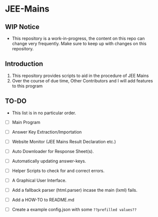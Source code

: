 # JEE-Mains

## WIP Notice

- This repository is a work-in-progress, the content on this repo can change very frequently. Make sure to keep up with changes on this repository.

## Introduction

1. This repository provides scripts to aid in the procedure of JEE Mains
2. Over the course of due time, Other Contributors and I will add features to this program

## TO-DO

- This list is in no particular order.

- [ ] Main Program
- [ ] Answer Key Extraction/Importation
- [ ] Website Monitor (JEE Mains Result Declaration etc.)
- [ ] Auto Downloader for Response Sheet(s).
- [ ] Automatically updating answer-keys.
- [ ] Helper Scripts to check for and correct errors.
- [ ] A Graphical User Interface.

- [ ] Add a fallback parser (html.parser) incase the main (lxml) fails.
- [ ] Add a HOW-TO to README.md
- [ ] Create a example config.json with some `??prefilled values??`
